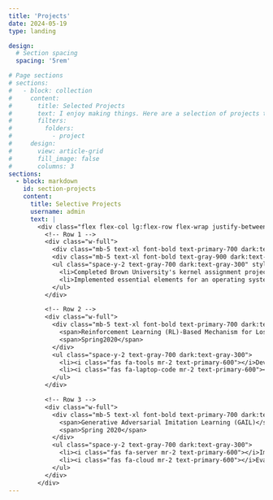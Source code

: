 ```yaml
---
title: 'Projects'
date: 2024-05-19
type: landing

design:
  # Section spacing
  spacing: '5rem'

# Page sections
# sections:
#   - block: collection
#     content:
#       title: Selected Projects
#       text: I enjoy making things. Here are a selection of projects that I have worked on over the years.
#       filters:
#         folders:
#           - project
#     design:
#       view: article-grid
#       fill_image: false
#       columns: 3
sections:
  - block: markdown
    id: section-projects
    content:
      title: Selective Projects
      username: admin
      text: |
        <div class="flex flex-col lg:flex-row flex-wrap justify-between mx-auto gap-6 px-6 md:px-0">
          <!-- Row 1 -->
          <div class="w-full">
            <div class="mb-5 text-xl font-bold text-primary-700 dark:text-primary-200 flex justify-between items-center">Operating System Implementation</div>
            <div class="mb-5 text-xl font-bold text-gray-900 dark:text-white flex justify-between items-center">Spring 2024</div>
            <ul class="space-y-2 text-gray-700 dark:text-gray-300" style="text-align: justify;">
              <li>Completed Brown University's kernel assignment project to build a simple operating system called Weenix.</li>
              <li>Implemented essential elements for an operating systems, including but not limited to process, thread, scheduler, virtual file system, and virtual memory.</li>
            </ul>
          </div>

          <!-- Row 2 -->
          <div class="w-full">
            <div class="mb-5 text-xl font-bold text-primary-700 dark:text-primary-200 flex justify-between items-center">
              <span>Reinforcement Learning (RL)-Based Mechanism for Loss Reduction during the COVID-19 Outbreak</span>
              <span>Spring2020</span>
            </div>
            <ul class="space-y-2 text-gray-700 dark:text-gray-300">
              <li><i class="fas fa-tools mr-2 text-primary-600"></i>Developed RL-based algorithms to provide appropriate business strategies for the food and beverage industry.</li>
              <li><i class="fas fa-laptop-code mr-2 text-primary-600"></i>Simulated the proposed RL-based algorithms to verify the superiority of our proposed methods in comparison to baselines.</li>
            </ul>
          </div>

          <!-- Row 3 -->
          <div class="w-full">
            <div class="mb-5 text-xl font-bold text-primary-700 dark:text-primary-200 flex justify-between items-center">
              <span>Generative Adversarial Imitation Learning (GAIL)</span>
              <span>Spring 2020</span>
            </div>
            <ul class="space-y-2 text-gray-700 dark:text-gray-300">
              <li><i class="fas fa-server mr-2 text-primary-600"></i>Implemented an imitation learning algorithm that can be scaled up to large and high-dimensional environments with Python.</li>
              <li><i class="fas fa-cloud mr-2 text-primary-600"></i>Evaluated the imitation algorithm in the OpenAI environment such as Pendulum and Cartpole and showed that the proposed GAIL algorithm outperforms the common baseline, Behavior Cloning.</li>
            </ul>
          </div>
        </div>
---
```

